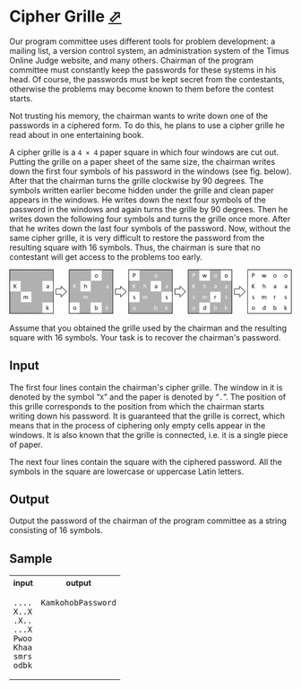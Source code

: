# Cipher Grille [⬀](https://acm.timus.ru/problem.aspx?space=1&num=1712)

Our program committee uses different tools for problem development: a mailing list, a version control system, an administration system of the Timus Online Judge website, and many others. Chairman of the program committee must constantly keep the passwords for these systems in his head. Of course, the passwords must be kept secret from the contestants, otherwise the problems may become known to them before the contest starts.

Not trusting his memory, the chairman wants to write down one of the passwords in a ciphered form. To do this, he plans to use a cipher grille he read about in one entertaining book.

A cipher grille is a `4 × 4` paper square in which four windows are cut out. Putting the grille on a paper sheet of the same size, the chairman writes down the first four symbols of his password in the windows (see fig. below). After that the chairman turns the grille clockwise by 90 degrees. The symbols written earlier become hidden under the grille and clean paper appears in the windows. He writes down the next four symbols of the password in the windows and again turns the grille by 90 degrees. Then he writes down the following four symbols and turns the grille once more. After that he writes down the last four symbols of the password. Now, without the same cipher grille, it is very difficult to restore the password from the resulting square with 16 symbols. Thus, the chairman is sure that no contestant will get access to the problems too early.

![Problem illustration](1712.png)


Assume that you obtained the grille used by the chairman and the resulting square with 16 symbols. Your task is to recover the chairman's password.

## Input

The first four lines contain the chairman's cipher grille. The window in it is denoted by the symbol “`X`” and the paper is denoted by “`.`”. The position of this grille corresponds to the position from which the chairman starts writing down his password. It is guaranteed that the grille is correct, which means that in the process of ciphering only empty cells appear in the windows. It is also known that the grille is connected, i.e. it is a single piece of paper.

The next four lines contain the square with the ciphered password. All the symbols in the square are lowercase or uppercase Latin letters.

## Output

Output the password of the chairman of the program committee as a string consisting of 16 symbols.

## Sample

<table>
<tr>
<th>input</th>
<th>output</th>
</tr>
<tr>
<td style="vertical-align: top">
<pre style="white-space:pre">
....
X..X
.X..
...X
Pwoo
Khaa
smrs
odbk
</pre>
</td>
<td style="vertical-align: top">
<pre style="white-space:pre">
KamkohobPassword
</pre>
</td>
</tr>
</table>
